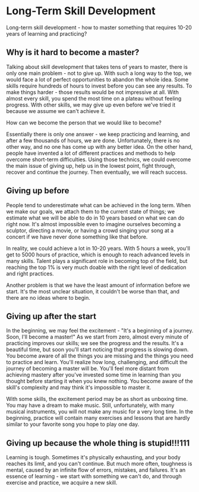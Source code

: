# Long-Term Skill Development
Long-term skill development - how to master something that requires 10-20 years of learning and practicing?

## Why is it hard to become a master?
Talking about skill development that takes tens of years to master, there is only one main problem - not to give up. With such a long way to the top, we would face a lot of perfect opportunities to abandon the whole idea. Some skills require hundreds of hours to invest before you can see any results. To make things harder - those results would be not
impressive at all. With almost every skill, you spend the most time on a plateau without feeling progress. With other skills, we may give up even before we've tried it because we assume we can't achieve it.

How can we become the person that we would like to become?

Essentially there is only one answer - we keep practicing and learning, and after a few thousands of hours, we are done. Unfortunately, there is no other way, and no one has come up with any better idea. On the other hand, people have invented a lot of different practices and methods to help overcome short-term difficulties. Using those technics, we could overcome the main issue of giving up, help us in the lowest point, fight through, recover and continue the journey. Then eventually, we will reach success.

## Giving up before
People tend to underestimate what can be achieved in the long term. When we make our goals, we attach them to the current state of things; we estimate what we will be able to do in 10 years based on what we can do right now. It's almost impossible even to imagine ourselves becoming a sculptor, directing a movie, or having a crowd singing your song at a concert if we have never done something like that before. 

In reality, we could achieve a lot in 10-20 years. With 5 hours a week, you'll get to 5000 hours of practice, which is enough to reach advanced levels in many skills. Talent plays a significant role in becoming top of the field, but reaching the top 1% is very much doable with the right level of dedication and right practices.

Another problem is that we have the least amount of information before we start. It's the most unclear situation, it couldn't be worse than that, and there are no ideas where to begin.

## Giving up after the start
In the beginning, we may feel the excitement - "It's a beginning of a journey. Soon, I'll become a master!" As we start from zero, almost every minute of practicing improves our skills; we see the progress and the results. It's a beautiful time, but soon you'll start noticing that progress is slowing down. You become aware of all the things you are missing and the things you need to practice and learn. You'll realize how long, challenging, and difficult the journey of becoming a master will be. You'll feel more distant from achieving mastery after you've invested some time in learning than you thought before starting it when you knew nothing. You become aware of the skill's complexity and may think it's impossible to master it. 

With some skills, the excitement period may be as short as unboxing time. You may have a dream to make music. Still, unfortunately, with many musical instruments, you will not make any music for a very long time. In the beginning, practice will contain many exercises and lessons that are hardly similar to your favorite song you hope to play one day.

## Giving up because the whole thing is stupid!!!111
Learning is tough. Sometimes it's physically exhausting, and your body reaches its limit, and you can't continue. But much more often, toughness is mental, caused by an infinite flow of errors, mistakes, and failures. It's an essence of learning - we start with something we can't do, and through exercise and practice, we acquire a new skill. 






